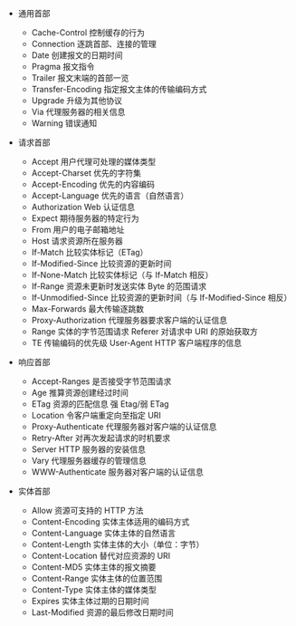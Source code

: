 <!-- - Range: bytes=0-1000 返回 0-1000 字节的内容
- Accept
- Accept-Charset
- Accept-Encoding
- Accept-Language
- Content-Language
- Content-Type 表示报文主体对象类型 -->

- 通用首部

  - Cache-Control 控制缓存的行为
  - Connection 逐跳首部、连接的管理
  - Date 创建报文的日期时间
  - Pragma 报文指令
  - Trailer 报文末端的首部一览
  - Transfer-Encoding 指定报文主体的传输编码方式
  - Upgrade 升级为其他协议
  - Via 代理服务器的相关信息
  - Warning 错误通知

- 请求首部

  - Accept 用户代理可处理的媒体类型
  - Accept-Charset 优先的字符集
  - Accept-Encoding 优先的内容编码
  - Accept-Language 优先的语言（自然语言）
  - Authorization Web 认证信息
  - Expect 期待服务器的特定行为
  - From 用户的电子邮箱地址
  - Host 请求资源所在服务器
  - If-Match 比较实体标记（ETag）
  - If-Modified-Since 比较资源的更新时间
  - If-None-Match 比较实体标记（与 If-Match 相反）
  - If-Range 资源未更新时发送实体 Byte 的范围请求
  - If-Unmodified-Since 比较资源的更新时间（与 If-Modified-Since 相反）
  - Max-Forwards 最大传输逐跳数
  - Proxy-Authorization 代理服务器要求客户端的认证信息
  - Range 实体的字节范围请求 Referer 对请求中 URI 的原始获取方
  - TE 传输编码的优先级 User-Agent HTTP 客户端程序的信息

- 响应首部

  - Accept-Ranges 是否接受字节范围请求
  - Age 推算资源创建经过时间
  - ETag 资源的匹配信息 强 Etag/弱 ETag
  - Location 令客户端重定向至指定 URI
  - Proxy-Authenticate 代理服务器对客户端的认证信息
  - Retry-After 对再次发起请求的时机要求
  - Server HTTP 服务器的安装信息
  - Vary 代理服务器缓存的管理信息
  - WWW-Authenticate 服务器对客户端的认证信息

- 实体首部

  - Allow 资源可支持的 HTTP 方法
  - Content-Encoding 实体主体适用的编码方式
  - Content-Language 实体主体的自然语言
  - Content-Length 实体主体的大小（单位：字节）
  - Content-Location 替代对应资源的 URI
  - Content-MD5 实体主体的报文摘要
  - Content-Range 实体主体的位置范围
  - Content-Type 实体主体的媒体类型
  - Expires 实体主体过期的日期时间
  - Last-Modified 资源的最后修改日期时间
